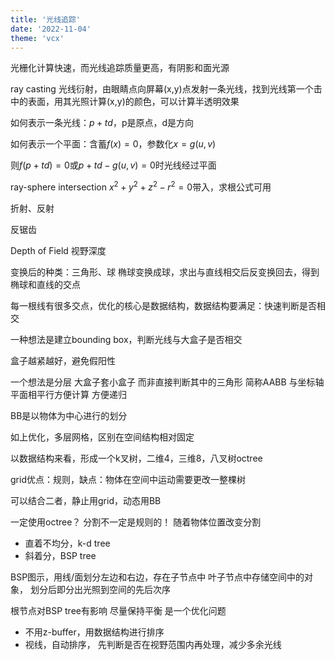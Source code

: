 ```yaml
---
title: '光线追踪'
date: '2022-11-04'
theme: 'vcx'
---
```



光栅化计算快速，而光线追踪质量更高，有阴影和面光源

ray casting 光线衍射，由眼睛点向屏幕(x,y)点发射一条光线，找到光线第一个击中的表面，用其光照计算(x,y)的颜色，可以计算半透明效果

如何表示一条光线：$p+td$，p是原点，d是方向

如何表示一个平面：含蓄$f(x)=0$，参数化$x=g(u,v)$

则$f(p+td)=0$或$p+td-g(u,v)=0$时光线经过平面

ray-sphere intersection $x^2+y^2+z^2-r^2=0$带入，求根公式可用

折射、反射

反锯齿

Depth of Field 视野深度

变换后的种类：三角形、球
椭球变换成球，求出与直线相交后反变换回去，得到椭球和直线的交点

每一根线有很多交点，优化的核心是数据结构，数据结构要满足：快速判断是否相交

一种想法是建立bounding box，判断光线与大盒子是否相交

盒子越紧越好，避免假阳性

一个想法是分层
大盒子套小盒子
而非直接判断其中的三角形
简称AABB
与坐标轴平面相平行方便计算
方便递归

BB是以物体为中心进行的划分

如上优化，多层网格，区别在空间结构相对固定

以数据结构来看，形成一个k叉树，二维4，三维8，八叉树octree

grid优点：规则，缺点：物体在空间中运动需要更改一整棵树

可以结合二者，静止用grid，动态用BB

一定使用octree？
分割不一定是规则的！
随着物体位置改变分割

- 直着不均分，k-d tree
- 斜着分，BSP tree

BSP图示，用线/面划分左边和右边，存在子节点中
叶子节点中存储空间中的对象，
划分后即分出光照到空间的先后次序

根节点对BSP tree有影响
尽量保持平衡
是一个优化问题

- 不用z-buffer，用数据结构进行排序
- 视线，自动排序，
先判断是否在视野范围内再处理，减少多余光线